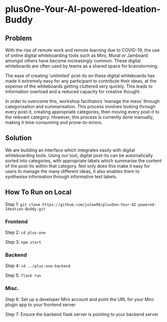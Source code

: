 # plusOne-Your-AI-powered-Ideation-Buddy

## Problem
With the rise of remote work and remote learning due to COVID-19, the use of online digital whiteboarding tools such as Miro, Mural or Jamboard amongst others have become increasingly common. These digital whiteboards are often used by teams as a shared space for brainstorming. 

The ease of creating ‘unlimited’ post-its on these digital whiteboards has made it extremely easy for any participant to contribute their ideas, at the expense of the whiteboards getting cluttered very quickly. This leads to information overload and a reduced capacity for creative thought.

In order to overcome this, workshop facilitators ‘manage the mess’ through categorisation and summarisation. This process involves looking through every post-it, creating appropriate categories, then moving every post-it to the relevant category. However, this process is currently done manually, making it time-consuming and prone-to-errors. 


## Solution
We are building an interface which integrates easily with digital whiteboarding tools. Using our tool, digital post-its can be automatically sorted into categories, with appropriate labels which summarise the content of the post-its within that category. Not only does this make it easy for users to manage the many different ideas, it also enables them to synthesise information through informative text labels. 

## How To Run on Local
Step 1: `git clone https://github.com/jolow99/plusOne-Your-AI-powered-Ideation-Buddy.git`

### Frontend
Step 2: `cd plus-one`

Step 3: `npm start`

### Backend
Step 4: `cd ../plus-one-backend`

Step 5: `flask run`

### Misc.
Step 6: Set up a developer Miro account and point the URL for your Miro plugin app to your frontend server

Step 7: Ensure the backend flask server is pointing to your backend server

